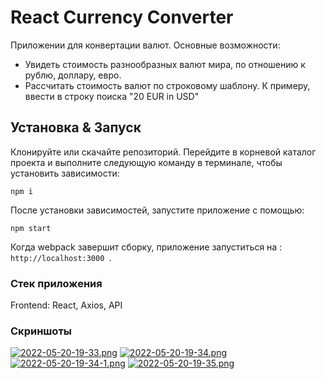 # React Currency Converter

Приложении для конвертации валют. Основные возможности:
- Увидеть стоимость разнообразных валют мира, по отношению к рублю, доллару, евро.
- Рассчитать стоимость валют по строковому шаблону. К примеру, ввести в строку поиска "20 EUR in USD"

## Установка & Запуск

Клонируйте или скачайте репозиторий.
Перейдите в корневой каталог проекта и выполните следующую команду в терминале, чтобы установить зависимости:

``` JS
npm i
```

После установки зависимостей, запустите приложение с помощью:
``` JS
npm start
```

Когда webpack завершит сборку, приложение запуститься на : `http://localhost:3000 `.

### Стек приложения

Frontend: React, Axios, API

### Скриншоты
[![2022-05-20-19-33.png](https://i.postimg.cc/y8MKF4MZ/2022-05-20-19-33.png)](https://postimg.cc/rDN7kbFV)
[![2022-05-20-19-34.png](https://i.postimg.cc/7hZrxx2p/2022-05-20-19-34.png)](https://postimg.cc/sQqNmCKc)
[![2022-05-20-19-34-1.png](https://i.postimg.cc/bNdfWw8n/2022-05-20-19-34-1.png)](https://postimg.cc/jLV1JKDq)
[![2022-05-20-19-35.png](https://i.postimg.cc/N0vhK8X8/2022-05-20-19-35.png)](https://postimg.cc/18B7TqJ4)




